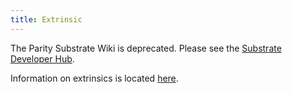 ```yaml
---
title: Extrinsic
---
```


The Parity Substrate Wiki is deprecated. Please see the [Substrate Developer Hub](https://substrate.dev/).

Information on extrinsics is located [here](https://docs.substrate.dev/docs/extrinsics).
